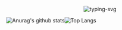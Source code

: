 
<p align="center">
   <img src="https://readme-typing-svg.herokuapp.com?color=%2331F7A9&size=26&center=true&vCenter=true&width=600&lines=%E6%B5%A9%E5%91%86%E5%A4%A7%E5%B8%A5%E5%93%A5%EF%BD%9E" alt="typing-svg">
</p>

![Anurag's github stats](https://github-readme-stats.vercel.app/api?username=hsiangfeng&show_icons=true&theme=vue-dark)![Top Langs](https://github-readme-stats.vercel.app/api/top-langs/?username=hsiangfeng&show_icons=true&layout=compact&theme=vue-dark)


